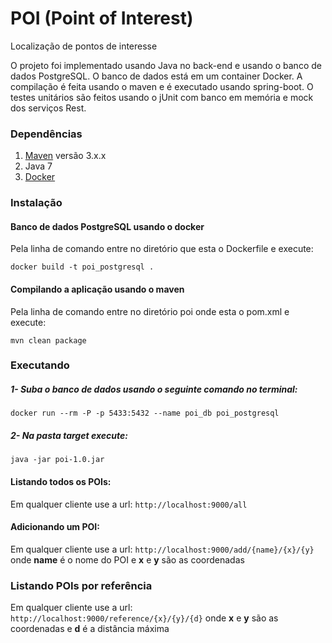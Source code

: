 # POI (Point of Interest)
Localização de pontos de interesse 

O projeto foi implementado usando Java no back-end e usando o banco de dados PostgreSQL. O banco de dados está em um container Docker. A compilação é feita usando o maven e é executado usando spring-boot. O testes unitários são feitos usando o jUnit com banco em memória e mock dos serviços Rest.

### Dependências

1. [Maven](https://maven.apache.org/) versão 3.x.x
2. Java 7
3. [Docker](https://www.docker.com/)

### Instalação

#### Banco de dados PostgreSQL usando o docker

Pela linha de comando entre no diretório que esta o Dockerfile e execute:
```
docker build -t poi_postgresql .
```

#### Compilando a aplicação usando o maven

Pela linha de comando entre no diretório poi onde esta o pom.xml e execute:
```
mvn clean package
```

### Executando

##### 1- Suba o banco de dados usando o seguinte comando no terminal:
```
docker run --rm -P -p 5433:5432 --name poi_db poi_postgresql
```

##### 2- Na pasta target execute:
```
java -jar poi-1.0.jar
```

#### Listando todos os POIs:
Em qualquer cliente use a url: `http://localhost:9000/all`

#### Adicionando um POI:
Em qualquer cliente use a url: `http://localhost:9000/add/{name}/{x}/{y}` onde **name** é o nome do POI e **x** e **y** são as coordenadas

### Listando POIs por referência
Em qualquer cliente use a url: `http://localhost:9000/reference/{x}/{y}/{d}` onde **x** e **y** são as coordenadas e **d** é a distância máxima
